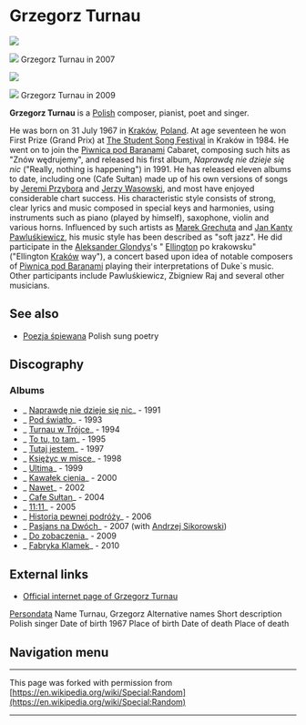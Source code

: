 

# Grzegorz Turnau

  ![](//upload.wikimedia.org/wikipedia/commons/thumb/b/b7/Turnau_Grzegorz.jpg/220px-Turnau_Grzegorz.jpg)

  ![](//bits.wikimedia.org/static-1.21wmf5/skins/common/images/magnify-clip.png)
Grzegorz Turnau in 2007

  ![](//upload.wikimedia.org/wikipedia/commons/thumb/3/3f/Grzegorz_Turnau_%282009%29.jpg/220px-Grzegorz_Turnau_%282009%29.jpg)

  ![](//bits.wikimedia.org/static-1.21wmf5/skins/common/images/magnify-clip.png)
Grzegorz Turnau in 2009

**Grzegorz Turnau** is a [Polish](https://en.wikipedia.org/wiki/Poles "Poles") composer, pianist, poet and singer.

He was born on 31 July 1967 in [Kraków](https://en.wikipedia.org/wiki/Krak%C3%B3w "Kraków"), [Poland](https://en.wikipedia.org/wiki/Poland "Poland"). At age seventeen he won First Prize (Grand Prix) at [The Student Song Festival](https://en.wikipedia.org/w/index.php?title=The_Student_Song_Festival&action=edit&redlink=1 "The Student Song Festival (page does not exist)") in Kraków in 1984. He went on to join the [Piwnica pod Baranami](https://en.wikipedia.org/wiki/Piwnica_pod_Baranami "Piwnica pod Baranami") Cabaret, composing such hits as "Znów wędrujemy", and released his first album, _Naprawdę nie dzieje się nic_ ("Really, nothing is happening") in 1991. He has released eleven albums to date, including one (Cafe Sułtan) made up of his own versions of songs by [Jeremi Przybora](https://en.wikipedia.org/wiki/Jeremi_Przybora "Jeremi Przybora") and [Jerzy Wasowski](https://en.wikipedia.org/wiki/Jerzy_Wasowski "Jerzy Wasowski"), and most have enjoyed considerable chart success. His characteristic style consists of strong, clear lyrics and music composed in special keys and harmonies, using instruments such as piano (played by himself), saxophone, violin and various horns. Influenced by such artists as [Marek Grechuta](https://en.wikipedia.org/wiki/Marek_Grechuta "Marek Grechuta") and [Jan Kanty Pawluśkiewicz](https://en.wikipedia.org/wiki/Jan_Kanty_Pawlu%C5%9Bkiewicz "Jan Kanty Pawluśkiewicz"), his music style has been described as "soft jazz". He did participate in the [Aleksander Glondys](https://en.wikipedia.org/wiki/Aleksander_Glondys "Aleksander Glondys")'s " [Ellington](https://en.wikipedia.org/wiki/Duke_Ellington "Duke Ellington") po krakowsku" ("Ellington [Kraków](https://en.wikipedia.org/wiki/Krak%C3%B3w "Kraków") way"), a concert based upon idea of notable composers of [Piwnica pod Baranami](https://en.wikipedia.org/wiki/Piwnica_pod_Baranami "Piwnica pod Baranami") playing their interpretations of Duke`s music. Other participants include Pawluśkiewicz, Zbigniew Raj and several other musicians.

## See also

- [Poezja śpiewana](https://en.wikipedia.org/wiki/Poezja_%C5%9Bpiewana "Poezja śpiewana") Polish sung poetry

## Discography

### Albums

- _ [Naprawdę nie dzieje się nic](https://en.wikipedia.org/w/index.php?title=Naprawd%C4%99_nie_dzieje_si%C4%99_nic&action=edit&redlink=1 "Naprawdę nie dzieje się nic (page does not exist)")_ - 1991
- _ [Pod światło](https://en.wikipedia.org/w/index.php?title=Pod_%C5%9Bwiat%C5%82o&action=edit&redlink=1 "Pod światło (page does not exist)")_ - 1993
- _ [Turnau w Trójce](https://en.wikipedia.org/w/index.php?title=Turnau_w_Tr%C3%B3jce&action=edit&redlink=1 "Turnau w Trójce (page does not exist)")_ - 1994
- _ [To tu, to tam](https://en.wikipedia.org/w/index.php?title=To_tu,_to_tam&action=edit&redlink=1 "To tu, to tam (page does not exist)")_ - 1995
- _ [Tutaj jestem](https://en.wikipedia.org/w/index.php?title=Tutaj_jestem&action=edit&redlink=1 "Tutaj jestem (page does not exist)")_ - 1997
- _ [Księżyc w misce](https://en.wikipedia.org/w/index.php?title=Ksi%C4%99%C5%BCyc_w_misce&action=edit&redlink=1 "Księżyc w misce (page does not exist)")_ - 1998
- _ [Ultima](https://en.wikipedia.org/w/index.php?title=Ultima_(album)&action=edit&redlink=1 "Ultima (album) (page does not exist)")_ - 1999
- _ [Kawałek cienia](https://en.wikipedia.org/w/index.php?title=Kawa%C5%82ek_cienia&action=edit&redlink=1 "Kawałek cienia (page does not exist)")_ - 2000
- _ [Nawet](https://en.wikipedia.org/w/index.php?title=Nawet&action=edit&redlink=1 "Nawet (page does not exist)")_ - 2002
- _ [Cafe Sułtan](https://en.wikipedia.org/w/index.php?title=Cafe_Su%C5%82tan&action=edit&redlink=1 "Cafe Sułtan (page does not exist)")_ - 2004
- _ [11:11](https://en.wikipedia.org/w/index.php?title=11:11_(Grzegorz_Turnau_album)&action=edit&redlink=1 "11:11 (Grzegorz Turnau album) (page does not exist)")_ - 2005
- _ [Historia pewnej podróży](https://en.wikipedia.org/w/index.php?title=Historia_pewnej_podr%C3%B3%C5%BCy&action=edit&redlink=1 "Historia pewnej podróży (page does not exist)")_ - 2006
- _ [Pasjans na Dwóch](https://en.wikipedia.org/w/index.php?title=Pasjans_na_Dw%C3%B3ch&action=edit&redlink=1 "Pasjans na Dwóch (page does not exist)")_ - 2007 (with [Andrzej Sikorowski](https://en.wikipedia.org/w/index.php?title=Andrzej_Sikorowski&action=edit&redlink=1 "Andrzej Sikorowski (page does not exist)"))
- _ [Do zobaczenia](https://en.wikipedia.org/w/index.php?title=Do_zobaczenia_(album)&action=edit&redlink=1 "Do zobaczenia (album) (page does not exist)")_ - 2009
- _ [Fabryka Klamek](https://en.wikipedia.org/w/index.php?title=Fabryka_Klamek&action=edit&redlink=1 "Fabryka Klamek (page does not exist)")_ - 2010

## External links

- [Official internet page of Grzegorz Turnau](http://www.grzegorzturnau.pl/)

[Persondata](https://en.wikipedia.org/wiki/Wikipedia:Persondata "Wikipedia:Persondata") Name Turnau, Grzegorz Alternative names Short description Polish singer Date of birth 1967 Place of birth Date of death Place of death  

    

## Navigation menu

* * *
This page was forked with permission from [https://en.wikipedia.org/wiki/Special:Random](https://en.wikipedia.org/wiki/Special:Random)
* * *
